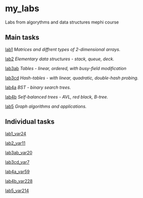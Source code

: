# my_labs
Labs from algorythms and data structures mephi course

## Main tasks
[lab1](https://github.com/kargamant/my_labs/files/11892364/lab1.1.pdf)
_Matrices and diffrent types of 2-dimensional arrays._

[lab2](https://github.com/kargamant/my_labs/files/11892385/lab2.5.pdf)
_Elementary data structures - stack, queue, deck._

[lab3ab](https://github.com/kargamant/my_labs/files/11892388/lab3.10.pdf)
_Tables - linear, ordered, with busy-field modification_

[lab3cd](https://github.com/kargamant/my_labs/files/11892390/lab3cd.2.pdf)
_Hash-tables - with linear, quadratic, double-hash probing._

[lab4a](https://github.com/kargamant/my_labs/files/11892392/lab4a.5.pdf)
_BST - binary search trees._

[lab4b](https://github.com/kargamant/my_labs/files/11892394/lab4b1.3.pdf)
_Self-balanced trees - AVL, red black, B-tree._

[lab5](https://github.com/kargamant/my_labs/files/11892395/lab5.6.pdf)
_Graph algorithms and applications._

## Individual tasks

[lab1_var24](https://github.com/kargamant/my_labs/assets/54020145/9a2ee42c-1210-410f-bd7c-b54db75e56a2)

[lab2_var11](https://github.com/kargamant/my_labs/files/11892441/F02sGilOwmr2lTbMMJ3qj.pdf)

[lab3ab_var20](https://github.com/kargamant/my_labs/files/11892452/eF89JToTLqT88HL6rT6ye.1.pdf)

[lab3cd_var7](https://github.com/kargamant/my_labs/files/11892456/2KWiA4IfC6kXUYKRPFoAT.pdf)

[lab4a_var59](https://github.com/kargamant/my_labs/files/11892463/x4TppdWAT7qTFiBHE83Iz.pdf)

[lab4b_var228](https://github.com/kargamant/my_labs/files/11892466/4LbVGVhvixPStFVsFguVb.1.pdf)

[lab5_var214](https://github.com/kargamant/my_labs/files/11892469/bKHtmBtkRjd3lavhLrTpc.1.pdf)
